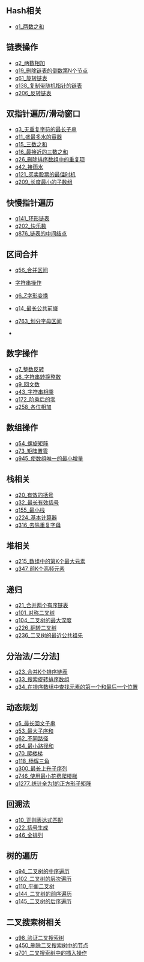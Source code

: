 ## Hash相关
+ [q1_两数之和](https://github.com/dongbeiyewu/leetcode/blob/master/hash%E7%9B%B8%E5%85%B3/%5Bq1_%E4%B8%A4%E6%95%B0%E4%B9%8B%E5%92%8C/%5Bq1_%E4%B8%A4%E6%95%B0%E4%B9%8B%E5%92%8C.md)


## 链表操作
+ [q2_两数相加](https://github.com/dongbeiyewu/leetcode/blob/master/%E9%93%BE%E8%A1%A8%E6%93%8D%E4%BD%9C/q2_%E4%B8%A4%E6%95%B0%E7%9B%B8%E5%8A%A0/q2_%E4%B8%A4%E6%95%B0%E7%9B%B8%E5%8A%A0.md)
+ [q19_删除链表的倒数第N个节点](https://github.com/dongbeiyewu/leetcode/blob/master/%E9%93%BE%E8%A1%A8%E6%93%8D%E4%BD%9C/q19_%E5%88%A0%E9%99%A4%E9%93%BE%E8%A1%A8%E7%9A%84%E5%80%92%E6%95%B0%E7%AC%ACN%E4%B8%AA%E8%8A%82%E7%82%B9/q19_%E5%88%A0%E9%99%A4%E9%93%BE%E8%A1%A8%E7%9A%84%E5%80%92%E6%95%B0%E7%AC%ACN%E4%B8%AA%E8%8A%82%E7%82%B9%2Cmd)
+ [q61_旋转链表]()
+ [q138_复制带随机指针的链表]()
+ [q206_反转链表]()

## 双指针遍历/滑动窗口

+ [q3_无重复字符的最长子串]()
+ [q11_盛最多水的容器]()
+ [q15_三数之和]()
+ [q16_最接近的三数之和]()
+ [q26_删除排序数组中的重复项]()
+ [q42_接雨水]()
+ [q121_买卖股票的最佳时机]()
+ [q209_长度最小的子数组]()

## 快慢指针遍历

+ [q141_环形链表]()
+ [q202_快乐数]()
+ [q876_链表的中间结点]()


## 区间合并

+ [q56_合并区间]()
+ [字符串操作]()

+ [q6_Z字形变换]()
+ [q14_最长公共前缀]()
+ [q763_划分字母区间]()
+ 
## 数字操作

+ [q7_整数反转]()
+ [q8_字符串转换整数]()
+ [q9_回文数]()
+ [q43_字符串相乘]()
+ [q172_阶乘后的零]()
+ [q258_各位相加]()

## 数组操作

+ [q54_螺旋矩阵]()
+ [q73_矩阵置零]()
+ [q945_使数组唯一的最小增量]()
## 栈相关

+ [q20_有效的括号]()
+ [q32_最长有效括号]()
+ [q155_最小栈]()
+ [q224_基本计算器]()
+ [q316_去除重复字母]()
## 堆相关

+ [q215_数组中的第K个最大元素]()
+ [q347_前K个高频元素]()
  
## 递归

+ [q21_合并两个有序链表]()
+ [q101_对称二叉树]()
+ [q104_二叉树的最大深度]()
+ [q226_翻转二叉树]()
+ [q236_二叉树的最近公共祖先]()
  
## 分治法/二分法]

+ [q23_合并K个排序链表]()
+ [q33_搜索旋转排序数组]()
+ [q34_在排序数组中查找元素的第一个和最后一个位置]()


## 动态规划

+ [q5_最长回文子串]()
+ [q53_最大子序和]()
+ [q62_不同路径]()
+ [q64_最小路径和]()
+ [q70_爬楼梯]()
+ [q118_杨辉三角]()
+ [q300_最长上升子序列]()
+ [q746_使用最小花费爬楼梯]()
+ [q1277_统计全为1的正方形子矩阵]()

## 回溯法

+ [q10_正则表达式匹配]()
+ [q22_括号生成]()
+ [q46_全排列]()

## 树的遍历

+ [q94_二叉树的中序遍历]()
+ [q102_二叉树的层次遍历]()
+ [q110_平衡二叉树]()
+ [q144_二叉树的前序遍历]()
+ [q145_二叉树的后序遍历]()

## 二叉搜索树相关

+ [q98_验证二叉搜索树]()
+ [q450_删除二叉搜索树中的节点]()
+ [q701_二叉搜索树中的插入操作]()